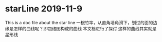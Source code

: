 # starLine 2019-11-9
This is a doc file about the star line
一根竹竿，从直角墙角滑下，划过的面的边缘是怎样的曲线呢？即包络图构成的曲线
本文档进行了探讨
这样的曲线其实就是星形线
